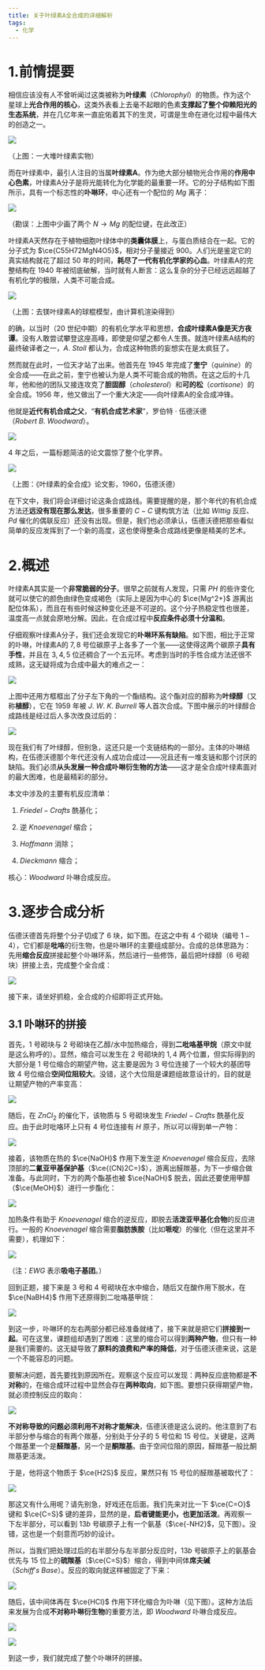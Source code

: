 ```yaml
---
title: 关于叶绿素A全合成的详细解析
tags:
  - 化学
---
```

# 1.前情提要

相信应该没有人不曾听闻过这类被称为**叶绿素**（$Chlorophyl$）的物质。作为这个星球上**光合作用的核心**，这类外表看上去毫不起眼的色素**支撑起了整个仰赖阳光的生态系统**，并在几亿年来一直庇佑着其下的生灵，可谓是生命在进化过程中最伟大的创造之一。

![](https://cdn.luogu.com.cn/upload/image_hosting/lxwg5kp3.png)

（上图：一大堆叶绿素实物）

而在叶绿素中，最引人注目的当属**叶绿素A**。作为绝大部分植物光合作用的**作用中心色素**，叶绿素A分子是将光能转化为化学能的最重要一环。它的分子结构如下图所示，具有一个标志性的**卟啉环**，中心还有一个配位的 $Mg$ 离子：

![](https://cdn.luogu.com.cn/upload/image_hosting/7c50osra.png)

（勘误：上图中少画了两个 $N\rightarrow Mg$ 的配位键，在此改正）

叶绿素A天然存在于植物细胞叶绿体中的**类囊体膜**上，与蛋白质结合在一起。它的分子式为 $\ce{C55H72MgN4O5}$，相对分子量接近 $900$。人们光是鉴定它的真实结构就花了超过 $50$ 年的时间，**耗尽了一代有机化学家的心血**。叶绿素A的完整结构在 $1940$ 年被彻底破解，当时就有人断言：这么复杂的分子已经远远超越了有机化学的极限，人类不可能合成。

![](https://cdn.luogu.com.cn/upload/image_hosting/rc6gd2al.png)

（上图：去镁叶绿素A的球棍模型，由计算机渲染得到）

的确，以当时（$20$ 世纪中期）的有机化学水平和思想，**合成叶绿素A像是天方夜谭**。没有人敢尝试攀登这座高峰，即使是仰望之都令人生畏。就连叶绿素A结构的最终破译者之一，$A.~Stoll$ 都认为，合成这种物质的妄想实在是太疯狂了。

然而就在此时，一位天才站了出来。他首先在 $1945$ 年完成了**奎宁**（$quinine$）的全合成——在此之前，奎宁也被认为是人类不可能合成的物质。在这之后的十几年，他和他的团队又接连攻克了**胆固醇**（$cholesterol$）和**可的松**（$cortisone$）的全合成。$1956$ 年，他又做出了一个重大决定——向叶绿素A的全合成冲锋。

他就是**近代有机合成之父**，“**有机合成艺术家**”，罗伯特 · 伍德沃德（$Robert~B.~Woodward$）。

![](https://cdn.luogu.com.cn/upload/image_hosting/c22t9aks.png)

$4$ 年之后，一篇标题简洁的论文震惊了整个化学界。

![](https://cdn.luogu.com.cn/upload/image_hosting/g9oy6mtn.png)

（上图：《叶绿素的全合成》论文影，$1960$，伍德沃德）

在下文中，我们将会详细讨论这条合成路线。需要提醒的是，那个年代的有机合成方法还**远没有现在那么发达**，很多重要的 $C-C$ 键构筑方法（比如 $Wittig$ 反应、$Pd$ 催化的偶联反应）还没有出现。但是，我们也必须承认，伍德沃德把那些看似简单的反应发挥到了一个新的高度，这也使得整条合成路线更像是精美的艺术。

# 2.概述

叶绿素A其实是一个**非常脆弱的分子**。很早之前就有人发现，只需 $PH$ 的些许变化就可以使它的颜色由绿色变成褐色（实际上是因为中心的 $\ce{Mg^2+}$ 游离出配位体系），而且在有些时候这种变化还是不可逆的。这个分子热稳定性也很差，温度高一点就会原地分解。因此，在合成过程中**反应条件必须十分温和**。

仔细观察叶绿素A分子，我们还会发现它的**卟啉环系有缺陷**。如下图，相比于正常的卟啉，叶绿素A的 $7,8$ 号位碳原子上各多了一个氢——这使得这两个碳原子**具有手性**，并且在 $3,4,5$ 位还稠合了一个五元环。考虑到当时的手性合成方法还很不成熟，这无疑将成为合成中最大的难点之一：

![](https://cdn.luogu.com.cn/upload/image_hosting/1ulp9qo3.png)

上图中还用方框框出了分子左下角的一个酯结构。这个酯对应的醇称为**叶绿醇**（又称**植醇**），它在 $1959$ 年被 $J.~W.~K.~Burrell$ 等人首次合成。下图中展示的叶绿醇合成路线是经过后人多次改良过后的：

![](https://cdn.luogu.com.cn/upload/image_hosting/aypxfu65.png)

现在我们有了叶绿醇，但别急，这还只是一个支链结构的一部分。主体的卟啉结构，在伍德沃德那个年代还没有人成功合成过——况且还有一堆支链和那个讨厌的缺陷。我们必须**从头发展一种合成卟啉衍生物的方法**——这才是全合成叶绿素面对的最大困难，也是最精彩的部分。

本文中涉及的主要有机反应清单：

1. $Friedel-Crafts$ 酰基化；

2. 逆 $Knoevenagel$ 缩合；

3. $Hoffmann$ 消除；

4. $Dieckmann$ 缩合；

核心：$Woodward$ 卟啉合成反应。

# 3.逐步合成分析

伍德沃德首先将整个分子切成了 $6$ 块，如下图。在这之中有 $4$ 个砌块（编号 $1-4$），它们都是**吡咯**的衍生物，也是卟啉环的主要组成部分。合成的总体思路为：先用**缩合反应**拼接起整个卟啉环系，然后进行一些修饰，最后把叶绿醇（$6$ 号砌块）拼接上去，完成整个全合成：

![](https://cdn.luogu.com.cn/upload/image_hosting/73h6fx8p.png)

接下来，请坐好抓稳，全合成的介绍即将正式开始。

## 3.1 卟啉环的拼接

首先，$1$ 号砌块与 $2$ 号砌块在乙醇/水中加热缩合，得到**二吡咯基甲烷**（原文中就是这么称呼的）。显然，缩合可以发生在 $2$ 号砌块的 $1,4$ 两个位置，但实际得到的大部分是 $1$ 号位缩合的期望产物，这主要是因为 $3$ 号位连接了一个较大的基团导致 $4$ 号位缩合**空间位阻较大**。没错，这个大位阻是课题组故意设计的，目的就是让期望产物的产率变高：

![](https://cdn.luogu.com.cn/upload/image_hosting/arfku4he.png)

随后，在 $ZnCl_2$ 的催化下，该物质与 $5$ 号砌块发生 $Friedel-Crafts$ 酰基化反应。由于此时吡咯环上只有 $4$ 号位连接有 $H$ 原子，所以可以得到单一产物：

![](https://cdn.luogu.com.cn/upload/image_hosting/vzv6taxb.png)

接着，该物质在热的 $\ce{NaOH}$ 作用下发生逆 $Knoevenagel$ 缩合反应，去除顶部的**二氰亚甲基保护基**（$\ce{(CN)2C=}$），游离出醛羰基，为下一步缩合做准备。与此同时，下方的两个酯基也被 $\ce{NaOH}$ 脱去，因此还要使用甲醇（$\ce{MeOH}$）进行一步酯化：

![](https://cdn.luogu.com.cn/upload/image_hosting/716q4b32.png)

加热条件有助于 $Knoevenagel$ 缩合的逆反应，即脱去**活泼亚甲基化合物**的反应进行。一般的 $Knoevenagel$ 缩合需要**脂肪族胺**（比如**哌啶**）的催化（但在这里并不需要），机理如下：

![](https://cdn.luogu.com.cn/upload/image_hosting/psscq9kp.png)

（注：$EWG$ 表示**吸电子基团**。）

回到正题，接下来是 $3$ 号和 $4$ 号砌块在水中缩合，随后又在酸作用下脱水，在 $\ce{NaBH4}$ 作用下还原得到二吡咯基甲烷：

![](https://cdn.luogu.com.cn/upload/image_hosting/phzkrclf.png)

到这一步，卟啉环的左右两部分都已经准备就绪了，接下来就是把它们**拼接到一起**。可在这里，课题组却遇到了困难：这里的缩合可以得到**两种产物**，但只有一种是我们需要的。这无疑导致了**原料的浪费和产率的降低**，对于伍德沃德来说，这是一个不能容忍的问题。

要解决问题，首先要找到原因所在。观察这个反应可以发现：两种反应底物都是**不对称**的，在缩合成环过程中显然会存在**两种取向**，如下图。要想只获得期望产物，就必须控制反应的取向：

![](https://cdn.luogu.com.cn/upload/image_hosting/vmo9f26g.png)

**不对称导致的问题必须利用不对称才能解决**，伍德沃德是这么说的。他注意到了右半部分参与缩合的有两个羰基，分别处于分子的 $5$ 号位和 $15$ 号位。关键是，这两个羰基里一个是**醛羰基**，另一个是**酮羰基**。由于空间位阻的原因，醛羰基一般比酮羰基更活泼。

于是，他将这个物质于 $\ce{H2S}$ 反应，果然只有 $15$ 号位的醛羰基被取代了：

![](https://cdn.luogu.com.cn/upload/image_hosting/bgf28epi.png)

那这又有什么用呢？请先别急，好戏还在后面。我们先来对比一下 $\ce{C=O}$ 键和 $\ce{C=S}$ 键的差异，显然的是，**后者键能更小，也更加活泼**。再观察一下左半部分，可以看到 $13b$ 号碳原子上有一个氨基（$\ce{-NH2}$，见下图）。没错，这也是一个刻意而巧妙的设计。

所以，当我们把处理过后的右半部分与左半部分反应时，$13b$ 号碳原子上的氨基会优先与 $15$ 位上的**硫羰基**（$\ce{C=S}$）缩合，得到中间体**席夫碱**（$Schiff's~Base$）。反应的取向就这样被固定了下来：

![](https://cdn.luogu.com.cn/upload/image_hosting/a41w3pia.png)

随后，该中间体再在 $\ce{HCl}$ 作用下环化缩合为卟啉（见下图）。这种方法后来发展为合成**不对称卟啉衍生物**的重要方法，即 $Woodward$ 卟啉合成反应。

![](https://cdn.luogu.com.cn/upload/image_hosting/21w8ir2r.png)

![](https://cdn.luogu.com.cn/upload/image_hosting/jhem557d.png)

到这一步，我们就完成了整个卟啉环的拼接。
